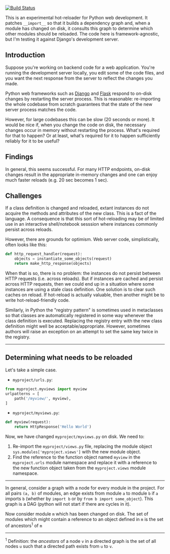 [![Build Status](https://travis-ci.com/dandavison/optimistic-reload.svg?branch=master)](https://travis-ci.com/dandavison/optimistic-reload)

This is an experimental hot-reloader for Python web development. It patches `__import__` so that it builds a dependency graph and, when a module has changed on disk, it consults this graph to determine which other modules should be reloaded. The code here is framework-agnostic, but I'm testing it against Django's development server.


## Introduction

Suppose you're working on backend code for a web application. You're running the development server locally, you edit some of the code files, and you want the next response from the server to reflect the changes you made.

Python web frameworks such as [Django](https://github.com/django/django/blob/master/django/utils/autoreload.py#L211) and [Flask](https://github.com/pallets/werkzeug/blob/master/src/werkzeug/_reloader.py#L176) respond to on-disk changes by restarting the server process. This is reasonable: re-importing the whole codebase from scratch guarantees that the state of the new server process matches the code.

However, for large codebases this can be slow (20 seconds or more). It would be nice if, when you change the code on disk, the necessary changes occur in memory without restarting the process. What's required for that to happen? Or at least, what's required for it to happen sufficiently reliably for it to be useful?


## Findings
In general, this seems successful. For many HTTP endpoints, on-disk changes result in the appropriate in-memory changes and one can enjoy much faster reloads (e.g. 20 sec becomes 1 sec).


## Challenges

If a class definition is changed and reloaded, extant instances do not acquire the methods and attributes of the new class. This is a fact of the language. A consequence is that this sort of hot-reloading may be of limited use in an interactive shell/notebook sesssion where instances commonly persist across reloads.

However, there are grounds for optimism. Web server code, simplistically, often looks like this:
```python
def http_request_handler(request):
    objects = instantiate_some_objects(request)
    return make_http_response(objects)
```
When that is so, there is no problem: the instances do not persist between HTTP requests (i.e. across reloads). But if instances are cached and persist across HTTP requests, then we could end up in a situation where some instances are using a stale class definition. One solution is to clear such caches on reload. If hot-reload is actually valuable, then another might be to write hot-reload-friendly code.

Similarly, in Python the "registry pattern" is sometimes used in metaclasses so that classes are automatically registered in some way whenever the class definition is executed. Replacing the registry entry with the new class definition might well be acceptable/appropriate. However, sometimes authors will raise an exception on an attempt to set the same key twice in the registry.


-------------------------------------------------------------------------------------------------------------------

## Determining what needs to be reloaded

Let's take a simple case.


- `myproject/urls.py`:
```python
from myproject.myviews import myview
urlpatterns = [
    path('/myview/', myview),
]
```
- `myproject/myviews.py`:
```python
def myview(request):
    return HttpResponse('Hello World')
```


Now, we have changed `myproject/myviews.py` on disk. We need to:

1. Re-import the `myproject/views.py` file, replacing the module object `sys.modules['myproject.views']` with the new module object.
2. Find the reference to the function object named `myview` in the `myproject.urls` module namespace and replace it with a reference to the new function object taken from the `myproject.views` module namespace.

-------------------------------------------------------------------------------------------------------------------

In general, consider a graph with a node for every module in the project. For all pairs `(a, b)` of modules, an edge exists from module `a` to module `b` if `a` imports `b` (whether by `import b` or by `from b import some_object`). This graph is a DAG (python will not start if there are cycles in it).


Now consider module `m` which has been changed on disk. The set of modules which might contain a reference to an object defined in `m` is the set of ancestors<sup>1</sup> of `m`


-------------------------------------------------------------------------------------------------------------------

<sup>1</sup> Definition: the _ancestors_ of a node `v` in a directed graph is the set of all nodes `u` such that a directed path exists from `u` to `v`.
